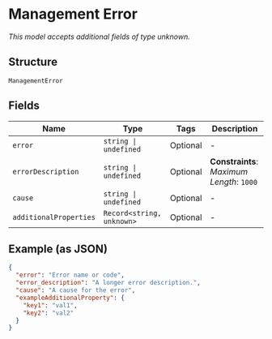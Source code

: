 
# Management Error

*This model accepts additional fields of type unknown.*

## Structure

`ManagementError`

## Fields

| Name | Type | Tags | Description |
|  --- | --- | --- | --- |
| `error` | `string \| undefined` | Optional | - |
| `errorDescription` | `string \| undefined` | Optional | **Constraints**: *Maximum Length*: `1000` |
| `cause` | `string \| undefined` | Optional | - |
| `additionalProperties` | `Record<string, unknown>` | Optional | - |

## Example (as JSON)

```json
{
  "error": "Error name or code",
  "error_description": "A longer error description.",
  "cause": "A cause for the error",
  "exampleAdditionalProperty": {
    "key1": "val1",
    "key2": "val2"
  }
}
```

